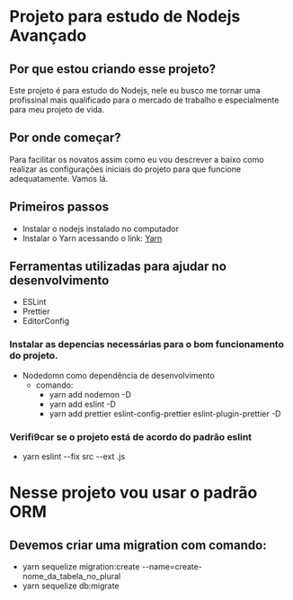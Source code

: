 # Projeto para estudo de Nodejs Avançado

## Por que estou criando esse projeto?
Este projeto é para estudo do Nodejs, nele eu busco me tornar uma profissinal mais qualificado para o mercado de trabalho e especialmente para meu projeto de vida.

## Por onde começar?
Para facilitar os novatos assim como eu vou descrever a baixo como realizar as configurações iniciais do projeto para que funcione adequatamente.
Vamos lá.

## Primeiros passos
- Instalar o nodejs instalado no computador
- Instalar o Yarn acessando o link: [Yarn](https://classic.yarnpkg.com/lang/en/docs/install/#debian-stable)

## Ferramentas utilizadas para ajudar no desenvolvimento
- ESLint
- Prettier
- EditorConfig

### Instalar as depencias necessárias para o bom funcionamento do projeto.
- Nodedomn como dependência de desenvolvimento
  - comando:
    - yarn add nodemon -D
    - yarn add eslint -D
    - yarn add prettier eslint-config-prettier eslint-plugin-prettier -D

### Verifi9car se o projeto está de acordo do padrão eslint
- yarn eslint --fix src --ext .js

# Nesse projeto vou usar o padrão ORM
## Devemos criar uma migration com comando:
-   yarn sequelize migration:create --name=create-nome_da_tabela_no_plural
-   yarn sequelize db:migrate